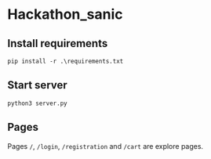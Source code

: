 # Hackathon_sanic

## Install requirements

```
pip install -r .\requirements.txt
```

## Start server

```
python3 server.py
```

## Pages

Pages `/`, `/login`, `/registration` and `/cart` are explore pages.
